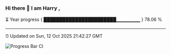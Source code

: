 ### Hi there 👋 I am Harry , 

⏳ Year progress { ███████████████████████▁▁▁▁▁▁▁ } 78.06 %

---

⏰ Updated on Sun, 12 Oct 2025 21:42:27 GMT

![Progress Bar CI](https://github.com/duykhang68/duykhang68/workflows/Progress%20Bar%20CI/badge.svg)
